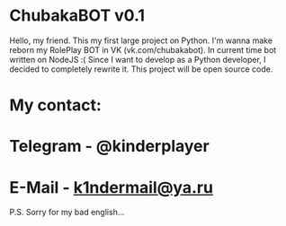 # ChubakaBOT v0.1
Hello, my friend. This my first large project on Python.
I'm wanna make reborn my RolePlay BOT in VK (vk.com/chubakabot).
In current time bot written on NodeJS :(
Since I want to develop as a Python developer, I decided to completely rewrite it.
This project will be open source code.

# My contact:
# Telegram - @kinderplayer
# E-Mail - k1ndermail@ya.ru

P.S. Sorry for my bad english...
